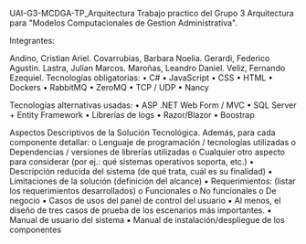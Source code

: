 UAI-G3-MCDGA-TP_Arquitectura
Trabajo practico del Grupo 3 Arquitectura para "Modelos Computacionales de Gestion Administrativa".

Integrantes:

Andino, Cristian Ariel.
Covarrubias, Barbara Noelia.
Gerardi, Federico Agustin.
Lastra, Julian Marcos.
Maroñas, Leandro Daniel.
Veliz, Fernando Ezequiel.
Tecnologías obligatorias: • C# • JavaScript • CSS • HTML • Dockers • RabbitMQ • ZeroMQ • TCP / UDP • Nancy

Tecnologías alternativas usadas: • ASP .NET Web Form / MVC • SQL Server + Entity Framework • Librerías de logs • Razor/Blazor • Boostrap

Aspectos Descriptivos de la Solución Tecnológica. Además, para cada componente detallar: o Lenguaje de programación / tecnologías utilizadas o Dependencias / versiones de librerías utilizadas o Cualquier otro aspecto para considerar (por ej.: qué sistemas operativos soporta, etc.) ▪ Descripción reducida del sistema (de qué trata, cuál es su finalidad) ▪ Limitaciones de la solución (definición del alcance) ▪ Requerimientos: (listar los requerimientos desarrollados) o Funcionales o No funcionales o De negocio ▪ Casos de usos del panel de control del usuario ▪ Al menos, el diseño de tres casos de prueba de los escenarios más importantes. ▪ Manual de usuario del sistema ▪ Manual de instalación/despliegue de los componentes
